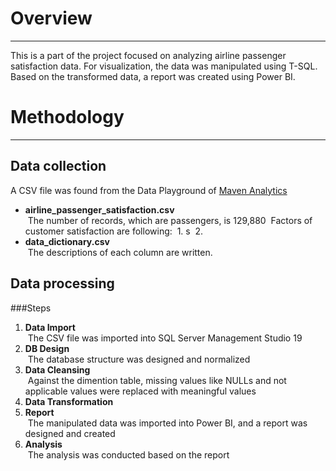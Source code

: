 # Overview
---
This is a part of the project focused on analyzing airline passenger satisfaction data. For visualization, the data was manipulated using T-SQL.
Based on the transformed data, a report was created using Power BI.

# Methodology
---
## Data collection
A CSV file was found from the Data Playground of [Maven Analytics](https://mavenanalytics.io/data-playground)
- **airline_passenger_satisfaction.csv**<br>
&nbsp;The number of records, which are passengers, is 129,880
&nbsp;Factors of customer satisfaction are following:
&nbsp;1. s
&nbsp;2. 
- **data_dictionary.csv**<br>
&nbsp;The descriptions of each column are written.
  
## Data processing
###Steps
1. **Data Import**<br>
&nbsp;The CSV file was imported into SQL Server Management Studio 19
2. **DB Design**<br>
&nbsp;The database structure was designed and normalized
4. **Data Cleansing**<br>
&nbsp;Against the dimention table, missing values like NULLs and not applicable values were replaced with meaningful values
6. **Data Transformation**<br>
7. **Report**<br>
&nbsp;The manipulated data was imported into Power BI, and a report was designed and created
9. **Analysis**<br>
&nbsp;The analysis was conducted based on the report
